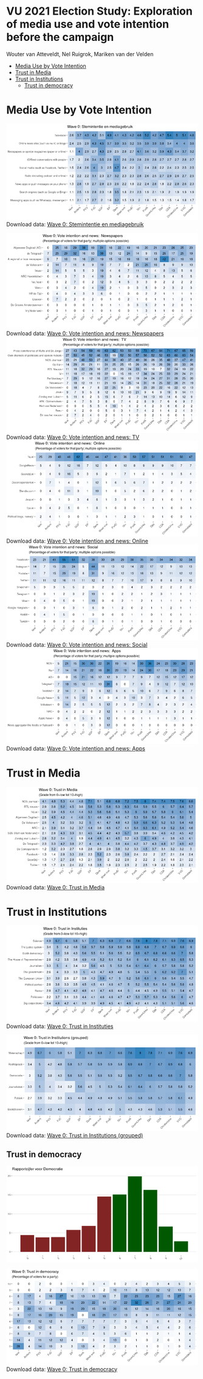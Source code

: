 VU 2021 Election Study: Exploration of media use and vote intention
before the campaign
================
Wouter van Atteveldt, Nel Ruigrok, Mariken van der Velden

  - [Media Use by Vote Intention](#media-use-by-vote-intention)
  - [Trust in Media](#trust-in-media)
  - [Trust in Institutions](#trust-in-institutions)
      - [Trust in democracy](#trust-in-democracy)

# Media Use by Vote Intention

![](figures/wave0-media-party-1.png)<!-- -->Download data: [Wave 0:
Stemintentie en
mediagebruik](figures/Wave_0_Stemintentie_en_mediagebruik.csv)

![](figures/wave0-media-party-specific-1.png)<!-- -->Download data:
[Wave 0: Vote intention and news:
Newspapers](figures/Wave_0_Vote_intention_and_news_Newspapers.csv)![](figures/wave0-media-party-specific-2.png)<!-- -->Download
data: [Wave 0: Vote intention and news:
TV](figures/Wave_0_Vote_intention_and_news_TV.csv)![](figures/wave0-media-party-specific-3.png)<!-- -->Download
data: [Wave 0: Vote intention and news:
Online](figures/Wave_0_Vote_intention_and_news_Online.csv)![](figures/wave0-media-party-specific-4.png)<!-- -->Download
data: [Wave 0: Vote intention and news:
Social](figures/Wave_0_Vote_intention_and_news_Social.csv)![](figures/wave0-media-party-specific-5.png)<!-- -->Download
data: [Wave 0: Vote intention and news:
Apps](figures/Wave_0_Vote_intention_and_news_Apps.csv)

# Trust in Media

![](figures/wave0-trust-media-1.png)<!-- -->Download data: [Wave 0:
Trust in Media](figures/Wave_0_Trust_in_Media.csv)

# Trust in Institutions

![](figures/wave0-trust-institution-1.png)<!-- -->Download data: [Wave
0: Trust in Instituties](figures/Wave_0_Trust_in_Instituties.csv)

![](figures/wave0-trust-group-1.png)<!-- -->Download data: [Wave 0:
Trust in Institutions
(grouped)](figures/Wave_0_Trust_in_Institutions_grouped_.csv)

## Trust in democracy

![](figures/wave0-democracy-1.png)<!-- -->

![](figures/wave0-democracy2-1.png)<!-- -->Download data: [Wave 0: Trust
in democracy](figures/Wave_0_Trust_in_democracy.csv)
